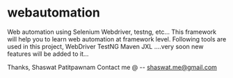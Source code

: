 # webautomation
Web automation using Selenium Webdriver, testng, etc...
This framework will help you to learn web automation at framework level.
Following tools are used in this project,
  WebDriver
  TestNG
  Maven
  JXL
  ....very soon new features will be added to it...
  
Thanks,
Shaswat Patitpawnam
Contact me @ -- shaswat.me@gmail.com 
